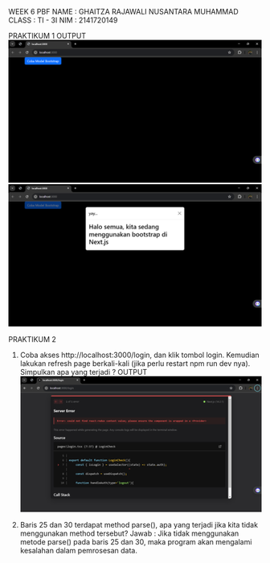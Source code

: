 WEEK 6 PBF
NAME        : GHAITZA RAJAWALI NUSANTARA MUHAMMAD
CLASS       : TI - 3I
NIM         : 2141720149

PRAKTIKUM 1
OUTPUT
![Praktikum_1](assets/image/Praktikum_1.1.png)
![Praktikum_1](assets/image/Praktikum_1.2.png)

PRAKTIKUM 2
1. Coba akses http://localhost:3000/login, dan klik tombol login. Kemudian lakukan refresh page berkali-kali (jika perlu restart npm run dev nya). Simpulkan apa yang terjadi ?
OUTPUT
![Praktikum_2](assets/image/Praktikum_2.png)

2. Baris 25 dan 30 terdapat method parse(), apa yang terjadi jika kita tidak menggunakan method tersebut?
Jawab : Jika tidak menggunakan metode parse() pada baris 25 dan 30, maka program akan mengalami kesalahan dalam pemrosesan data.

